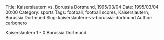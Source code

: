 Title: Kaiserslautern vs. Borussia Dortmund, 1995/03/04
Date: 1995/03/04 00:00
Category: sports
Tags: football, football scores, Kaiserslautern, Borussia Dortmund
Slug: kaiserslautern-vs-borussia-dortmund
Author: carbonero


Kaiserslautern 1 - 0 Borussia Dortmund

